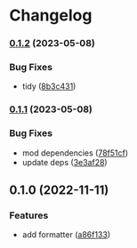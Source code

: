 # Changelog

### [0.1.2](https://www.github.com/brokeyourbike/nrlogrus/compare/v0.1.1...v0.1.2) (2023-05-08)


### Bug Fixes

* tidy ([8b3c431](https://www.github.com/brokeyourbike/nrlogrus/commit/8b3c4316364f6f068b7ef4f566bbf24c8526ad01))

### [0.1.1](https://www.github.com/brokeyourbike/nrlogrus/compare/v0.1.0...v0.1.1) (2023-05-08)


### Bug Fixes

* mod dependencies ([78f51cf](https://www.github.com/brokeyourbike/nrlogrus/commit/78f51cfa3e5b976d17bf7f15798d69a671996912))
* update deps ([3e3af28](https://www.github.com/brokeyourbike/nrlogrus/commit/3e3af28849aad0d425ae6dba07582fb6dd295c5b))

## 0.1.0 (2022-11-11)


### Features

* add formatter ([a86f133](https://www.github.com/brokeyourbike/nrlogrus/commit/a86f13375ba5e7d76a4b3ca53dd10ffbde94cef7))
